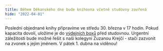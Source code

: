 ```yaml
---
title: Během Děkanského dne bude knihovna včetně studovny zavřená
hide: "2022-04-01"
---
```


Poslední objednané knihy připravíme ve středu 30. března v 17 hodin. Pokud
kapacita dovolí, uložíme je do [výdejních boxů](rezervacni_boxy.html) před studovnou. Urgentní
záležitosti bude možné řešit s naší kolegyní Zuzanou Krejčí - stačí zazvonit na
zvonek s jejím jménem. V pátek 1. dubna na viděnou!
